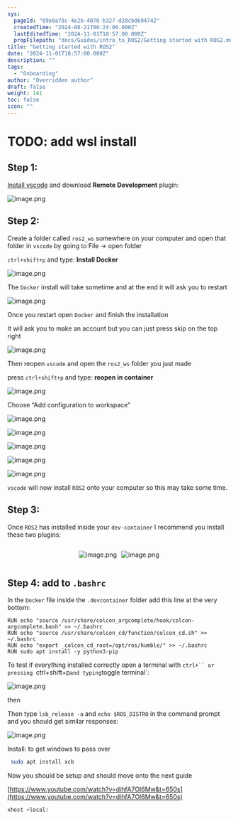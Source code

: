 ```yaml
---
sys:
  pageId: "89e0a78c-4e2b-4070-b327-d28cb0694742"
  createdTime: "2024-08-21T00:24:00.000Z"
  lastEditedTime: "2024-11-01T18:57:00.000Z"
  propFilepath: "docs/Guides/intro_to_ROS2/Getting started with ROS2.md"
title: "Getting started with ROS2"
date: "2024-11-01T18:57:00.000Z"
description: ""
tags:
  - "Onboarding"
author: "Overridden author"
draft: false
weight: 141
toc: false
icon: ""
---
```


# TODO: add wsl install

## Step 1:

[Install vscode](https://code.visualstudio.com/download) and download **Remote Development** plugin:

![image.png](https://prod-files-secure.s3.us-west-2.amazonaws.com/d518164a-d88e-44d1-a4ee-3adb3bd8bce0/efb52993-1881-4a40-b95e-6f020334f022/image.png?X-Amz-Algorithm=AWS4-HMAC-SHA256&X-Amz-Content-Sha256=UNSIGNED-PAYLOAD&X-Amz-Credential=ASIAZI2LB4665WRB3T4E%2F20250503%2Fus-west-2%2Fs3%2Faws4_request&X-Amz-Date=20250503T220717Z&X-Amz-Expires=3600&X-Amz-Security-Token=IQoJb3JpZ2luX2VjEF4aCXVzLXdlc3QtMiJGMEQCIAe1mXnueShcsisugStkqpRCBMxUEVOJP%2Fz7ZDZ2IZFRAiA1K32miqEscobYPw4ZsNUccEGswlMk8FU2ZH1yiEATJyqIBAj3%2F%2F%2F%2F%2F%2F%2F%2F%2F%2F8BEAAaDDYzNzQyMzE4MzgwNSIM1NRz%2BNkwU0DbHzfOKtwDqnxjHK58pKM8CWMoXPwvQwJ7Od0UOdwl0nKySXpyarYzgSQou8zPDPdPi%2Bq9L6ycRyz4JIiMcZL2xbxpmwBxKHlBPCUPRzJnUyw2QBW8Qtf6joo4UFQfQj39F999TKk4%2FaF0yme7FEmoR%2FiaVNEMX9VMtAHNz8iCVm%2Bn7m5fN75LjV10DCK1CwgssxgCIHSlfhjb7G0MMYZXlCdAPRMf3nDCJl4h3ZQYbR3bt7%2FUSSqvb2AvHiIniZsBKuc%2BEp53jKrd3kcS9cXu%2F292%2FMlDBoibd3WGFSez79WodQeYSLNkae%2FXNgT4wHrTl32rXVXKXVFfOI2UaEqwDsoD8c5NoywJ7JY5qFWzgAaTp%2FtDHpmE%2B5TEZbRpEITI%2FC1cGpdU2Sp%2FsgWSiwiNT6kqkGCPG8Gg5fu%2F1mLuHu7QJdutQ1fF3OXMutXvqqGC5HF55Cy%2F7FKwJxbmbyMAMGXlAA7Hw%2Bp%2BhiHDTSArVVVFGIZ7JYrLqDhwUUUn1poUl5wLFsRIV5F4flJo1OzRNFC22AQ670uEw05TTEog4G6PrFU0RintMBljXAjQ2hhavjLoHnsDSRMI8iS3dSpGof0tIAV8q4LvyPoPal2K4Hz3rCMHBBoJK5YRK%2FqB6gxK2ZswxJrawAY6pgG%2B%2FDBdPR89vUY6i8MYEBN0oULUDLi%2FOgOTtN922Yx%2FVMSr4UaVqOA0bIQAL2Lxs6892bGILfZT8w%2FVKcxlyU%2Fg5%2FQG%2F%2FlQ88ev7bPb%2FMnDMunanHknEPO%2FQNalulHdoY4%2BwhY5nxj%2B0GIlO1ySzAcIiulImGdpdPLyQ2wrePCNYSQtbmRPRta0YSNs7PvzeO0%2FHHwLZ7dJa6yxD0JshOoqnQzKgFRo&X-Amz-Signature=d964931102186143fefc63346424498d7f993dc41f41a7a26a86be69be390f3b&X-Amz-SignedHeaders=host&x-id=GetObject)

## Step 2:

Create a folder called `ros2_ws` somewhere on your computer and open that folder in `vscode` by going to File → open folder 

`ctrl+shift+p` and type: **Install Docker**

![image.png](https://prod-files-secure.s3.us-west-2.amazonaws.com/d518164a-d88e-44d1-a4ee-3adb3bd8bce0/2269dc0e-1cd5-47ff-bceb-c04ad9b2eab0/image.png?X-Amz-Algorithm=AWS4-HMAC-SHA256&X-Amz-Content-Sha256=UNSIGNED-PAYLOAD&X-Amz-Credential=ASIAZI2LB4665WRB3T4E%2F20250503%2Fus-west-2%2Fs3%2Faws4_request&X-Amz-Date=20250503T220717Z&X-Amz-Expires=3600&X-Amz-Security-Token=IQoJb3JpZ2luX2VjEF4aCXVzLXdlc3QtMiJGMEQCIAe1mXnueShcsisugStkqpRCBMxUEVOJP%2Fz7ZDZ2IZFRAiA1K32miqEscobYPw4ZsNUccEGswlMk8FU2ZH1yiEATJyqIBAj3%2F%2F%2F%2F%2F%2F%2F%2F%2F%2F8BEAAaDDYzNzQyMzE4MzgwNSIM1NRz%2BNkwU0DbHzfOKtwDqnxjHK58pKM8CWMoXPwvQwJ7Od0UOdwl0nKySXpyarYzgSQou8zPDPdPi%2Bq9L6ycRyz4JIiMcZL2xbxpmwBxKHlBPCUPRzJnUyw2QBW8Qtf6joo4UFQfQj39F999TKk4%2FaF0yme7FEmoR%2FiaVNEMX9VMtAHNz8iCVm%2Bn7m5fN75LjV10DCK1CwgssxgCIHSlfhjb7G0MMYZXlCdAPRMf3nDCJl4h3ZQYbR3bt7%2FUSSqvb2AvHiIniZsBKuc%2BEp53jKrd3kcS9cXu%2F292%2FMlDBoibd3WGFSez79WodQeYSLNkae%2FXNgT4wHrTl32rXVXKXVFfOI2UaEqwDsoD8c5NoywJ7JY5qFWzgAaTp%2FtDHpmE%2B5TEZbRpEITI%2FC1cGpdU2Sp%2FsgWSiwiNT6kqkGCPG8Gg5fu%2F1mLuHu7QJdutQ1fF3OXMutXvqqGC5HF55Cy%2F7FKwJxbmbyMAMGXlAA7Hw%2Bp%2BhiHDTSArVVVFGIZ7JYrLqDhwUUUn1poUl5wLFsRIV5F4flJo1OzRNFC22AQ670uEw05TTEog4G6PrFU0RintMBljXAjQ2hhavjLoHnsDSRMI8iS3dSpGof0tIAV8q4LvyPoPal2K4Hz3rCMHBBoJK5YRK%2FqB6gxK2ZswxJrawAY6pgG%2B%2FDBdPR89vUY6i8MYEBN0oULUDLi%2FOgOTtN922Yx%2FVMSr4UaVqOA0bIQAL2Lxs6892bGILfZT8w%2FVKcxlyU%2Fg5%2FQG%2F%2FlQ88ev7bPb%2FMnDMunanHknEPO%2FQNalulHdoY4%2BwhY5nxj%2B0GIlO1ySzAcIiulImGdpdPLyQ2wrePCNYSQtbmRPRta0YSNs7PvzeO0%2FHHwLZ7dJa6yxD0JshOoqnQzKgFRo&X-Amz-Signature=422618aae45643d6dea9de3882d3e1ca1b45cddc44ec63b778dfe11436e1e731&X-Amz-SignedHeaders=host&x-id=GetObject)

The `Docker` install will take sometime and at the end it will ask you to restart

![image.png](https://prod-files-secure.s3.us-west-2.amazonaws.com/d518164a-d88e-44d1-a4ee-3adb3bd8bce0/ed233f78-be33-4b1f-b89c-9c346c0e961e/image.png?X-Amz-Algorithm=AWS4-HMAC-SHA256&X-Amz-Content-Sha256=UNSIGNED-PAYLOAD&X-Amz-Credential=ASIAZI2LB4665WRB3T4E%2F20250503%2Fus-west-2%2Fs3%2Faws4_request&X-Amz-Date=20250503T220717Z&X-Amz-Expires=3600&X-Amz-Security-Token=IQoJb3JpZ2luX2VjEF4aCXVzLXdlc3QtMiJGMEQCIAe1mXnueShcsisugStkqpRCBMxUEVOJP%2Fz7ZDZ2IZFRAiA1K32miqEscobYPw4ZsNUccEGswlMk8FU2ZH1yiEATJyqIBAj3%2F%2F%2F%2F%2F%2F%2F%2F%2F%2F8BEAAaDDYzNzQyMzE4MzgwNSIM1NRz%2BNkwU0DbHzfOKtwDqnxjHK58pKM8CWMoXPwvQwJ7Od0UOdwl0nKySXpyarYzgSQou8zPDPdPi%2Bq9L6ycRyz4JIiMcZL2xbxpmwBxKHlBPCUPRzJnUyw2QBW8Qtf6joo4UFQfQj39F999TKk4%2FaF0yme7FEmoR%2FiaVNEMX9VMtAHNz8iCVm%2Bn7m5fN75LjV10DCK1CwgssxgCIHSlfhjb7G0MMYZXlCdAPRMf3nDCJl4h3ZQYbR3bt7%2FUSSqvb2AvHiIniZsBKuc%2BEp53jKrd3kcS9cXu%2F292%2FMlDBoibd3WGFSez79WodQeYSLNkae%2FXNgT4wHrTl32rXVXKXVFfOI2UaEqwDsoD8c5NoywJ7JY5qFWzgAaTp%2FtDHpmE%2B5TEZbRpEITI%2FC1cGpdU2Sp%2FsgWSiwiNT6kqkGCPG8Gg5fu%2F1mLuHu7QJdutQ1fF3OXMutXvqqGC5HF55Cy%2F7FKwJxbmbyMAMGXlAA7Hw%2Bp%2BhiHDTSArVVVFGIZ7JYrLqDhwUUUn1poUl5wLFsRIV5F4flJo1OzRNFC22AQ670uEw05TTEog4G6PrFU0RintMBljXAjQ2hhavjLoHnsDSRMI8iS3dSpGof0tIAV8q4LvyPoPal2K4Hz3rCMHBBoJK5YRK%2FqB6gxK2ZswxJrawAY6pgG%2B%2FDBdPR89vUY6i8MYEBN0oULUDLi%2FOgOTtN922Yx%2FVMSr4UaVqOA0bIQAL2Lxs6892bGILfZT8w%2FVKcxlyU%2Fg5%2FQG%2F%2FlQ88ev7bPb%2FMnDMunanHknEPO%2FQNalulHdoY4%2BwhY5nxj%2B0GIlO1ySzAcIiulImGdpdPLyQ2wrePCNYSQtbmRPRta0YSNs7PvzeO0%2FHHwLZ7dJa6yxD0JshOoqnQzKgFRo&X-Amz-Signature=2ef50f1eb14a92b02ef358dd6a38ffe816e5193da2a01f6711ef36495b14089f&X-Amz-SignedHeaders=host&x-id=GetObject)

Once you restart open `Docker` and finish the installation

It will ask you to make an account but you can just press skip on the top right

![image.png](https://prod-files-secure.s3.us-west-2.amazonaws.com/d518164a-d88e-44d1-a4ee-3adb3bd8bce0/21010ad9-1659-4fd9-9f59-9932a09b2a3d/image.png?X-Amz-Algorithm=AWS4-HMAC-SHA256&X-Amz-Content-Sha256=UNSIGNED-PAYLOAD&X-Amz-Credential=ASIAZI2LB4665WRB3T4E%2F20250503%2Fus-west-2%2Fs3%2Faws4_request&X-Amz-Date=20250503T220717Z&X-Amz-Expires=3600&X-Amz-Security-Token=IQoJb3JpZ2luX2VjEF4aCXVzLXdlc3QtMiJGMEQCIAe1mXnueShcsisugStkqpRCBMxUEVOJP%2Fz7ZDZ2IZFRAiA1K32miqEscobYPw4ZsNUccEGswlMk8FU2ZH1yiEATJyqIBAj3%2F%2F%2F%2F%2F%2F%2F%2F%2F%2F8BEAAaDDYzNzQyMzE4MzgwNSIM1NRz%2BNkwU0DbHzfOKtwDqnxjHK58pKM8CWMoXPwvQwJ7Od0UOdwl0nKySXpyarYzgSQou8zPDPdPi%2Bq9L6ycRyz4JIiMcZL2xbxpmwBxKHlBPCUPRzJnUyw2QBW8Qtf6joo4UFQfQj39F999TKk4%2FaF0yme7FEmoR%2FiaVNEMX9VMtAHNz8iCVm%2Bn7m5fN75LjV10DCK1CwgssxgCIHSlfhjb7G0MMYZXlCdAPRMf3nDCJl4h3ZQYbR3bt7%2FUSSqvb2AvHiIniZsBKuc%2BEp53jKrd3kcS9cXu%2F292%2FMlDBoibd3WGFSez79WodQeYSLNkae%2FXNgT4wHrTl32rXVXKXVFfOI2UaEqwDsoD8c5NoywJ7JY5qFWzgAaTp%2FtDHpmE%2B5TEZbRpEITI%2FC1cGpdU2Sp%2FsgWSiwiNT6kqkGCPG8Gg5fu%2F1mLuHu7QJdutQ1fF3OXMutXvqqGC5HF55Cy%2F7FKwJxbmbyMAMGXlAA7Hw%2Bp%2BhiHDTSArVVVFGIZ7JYrLqDhwUUUn1poUl5wLFsRIV5F4flJo1OzRNFC22AQ670uEw05TTEog4G6PrFU0RintMBljXAjQ2hhavjLoHnsDSRMI8iS3dSpGof0tIAV8q4LvyPoPal2K4Hz3rCMHBBoJK5YRK%2FqB6gxK2ZswxJrawAY6pgG%2B%2FDBdPR89vUY6i8MYEBN0oULUDLi%2FOgOTtN922Yx%2FVMSr4UaVqOA0bIQAL2Lxs6892bGILfZT8w%2FVKcxlyU%2Fg5%2FQG%2F%2FlQ88ev7bPb%2FMnDMunanHknEPO%2FQNalulHdoY4%2BwhY5nxj%2B0GIlO1ySzAcIiulImGdpdPLyQ2wrePCNYSQtbmRPRta0YSNs7PvzeO0%2FHHwLZ7dJa6yxD0JshOoqnQzKgFRo&X-Amz-Signature=2afc3b359a8705ff8eba3cabcf818ef001268f97a418379ea9a273ff6a81da15&X-Amz-SignedHeaders=host&x-id=GetObject)

Then reopen `vscode` and open the `ros2_ws` folder you just made

press `ctrl+shift+p` and type: **reopen in container**

![image.png](https://prod-files-secure.s3.us-west-2.amazonaws.com/d518164a-d88e-44d1-a4ee-3adb3bd8bce0/4e93b8c2-41ad-488c-8095-c74205196118/image.png?X-Amz-Algorithm=AWS4-HMAC-SHA256&X-Amz-Content-Sha256=UNSIGNED-PAYLOAD&X-Amz-Credential=ASIAZI2LB4665WRB3T4E%2F20250503%2Fus-west-2%2Fs3%2Faws4_request&X-Amz-Date=20250503T220717Z&X-Amz-Expires=3600&X-Amz-Security-Token=IQoJb3JpZ2luX2VjEF4aCXVzLXdlc3QtMiJGMEQCIAe1mXnueShcsisugStkqpRCBMxUEVOJP%2Fz7ZDZ2IZFRAiA1K32miqEscobYPw4ZsNUccEGswlMk8FU2ZH1yiEATJyqIBAj3%2F%2F%2F%2F%2F%2F%2F%2F%2F%2F8BEAAaDDYzNzQyMzE4MzgwNSIM1NRz%2BNkwU0DbHzfOKtwDqnxjHK58pKM8CWMoXPwvQwJ7Od0UOdwl0nKySXpyarYzgSQou8zPDPdPi%2Bq9L6ycRyz4JIiMcZL2xbxpmwBxKHlBPCUPRzJnUyw2QBW8Qtf6joo4UFQfQj39F999TKk4%2FaF0yme7FEmoR%2FiaVNEMX9VMtAHNz8iCVm%2Bn7m5fN75LjV10DCK1CwgssxgCIHSlfhjb7G0MMYZXlCdAPRMf3nDCJl4h3ZQYbR3bt7%2FUSSqvb2AvHiIniZsBKuc%2BEp53jKrd3kcS9cXu%2F292%2FMlDBoibd3WGFSez79WodQeYSLNkae%2FXNgT4wHrTl32rXVXKXVFfOI2UaEqwDsoD8c5NoywJ7JY5qFWzgAaTp%2FtDHpmE%2B5TEZbRpEITI%2FC1cGpdU2Sp%2FsgWSiwiNT6kqkGCPG8Gg5fu%2F1mLuHu7QJdutQ1fF3OXMutXvqqGC5HF55Cy%2F7FKwJxbmbyMAMGXlAA7Hw%2Bp%2BhiHDTSArVVVFGIZ7JYrLqDhwUUUn1poUl5wLFsRIV5F4flJo1OzRNFC22AQ670uEw05TTEog4G6PrFU0RintMBljXAjQ2hhavjLoHnsDSRMI8iS3dSpGof0tIAV8q4LvyPoPal2K4Hz3rCMHBBoJK5YRK%2FqB6gxK2ZswxJrawAY6pgG%2B%2FDBdPR89vUY6i8MYEBN0oULUDLi%2FOgOTtN922Yx%2FVMSr4UaVqOA0bIQAL2Lxs6892bGILfZT8w%2FVKcxlyU%2Fg5%2FQG%2F%2FlQ88ev7bPb%2FMnDMunanHknEPO%2FQNalulHdoY4%2BwhY5nxj%2B0GIlO1ySzAcIiulImGdpdPLyQ2wrePCNYSQtbmRPRta0YSNs7PvzeO0%2FHHwLZ7dJa6yxD0JshOoqnQzKgFRo&X-Amz-Signature=26a5a5360331c36627ce619eed3ac81977c83f667a24cfa4c1aca1d3e9cf6f29&X-Amz-SignedHeaders=host&x-id=GetObject)

Choose “Add configuration to workspace”

![image.png](https://prod-files-secure.s3.us-west-2.amazonaws.com/d518164a-d88e-44d1-a4ee-3adb3bd8bce0/9560b282-5060-4989-ba37-97e7b2c22476/image.png?X-Amz-Algorithm=AWS4-HMAC-SHA256&X-Amz-Content-Sha256=UNSIGNED-PAYLOAD&X-Amz-Credential=ASIAZI2LB4665WRB3T4E%2F20250503%2Fus-west-2%2Fs3%2Faws4_request&X-Amz-Date=20250503T220717Z&X-Amz-Expires=3600&X-Amz-Security-Token=IQoJb3JpZ2luX2VjEF4aCXVzLXdlc3QtMiJGMEQCIAe1mXnueShcsisugStkqpRCBMxUEVOJP%2Fz7ZDZ2IZFRAiA1K32miqEscobYPw4ZsNUccEGswlMk8FU2ZH1yiEATJyqIBAj3%2F%2F%2F%2F%2F%2F%2F%2F%2F%2F8BEAAaDDYzNzQyMzE4MzgwNSIM1NRz%2BNkwU0DbHzfOKtwDqnxjHK58pKM8CWMoXPwvQwJ7Od0UOdwl0nKySXpyarYzgSQou8zPDPdPi%2Bq9L6ycRyz4JIiMcZL2xbxpmwBxKHlBPCUPRzJnUyw2QBW8Qtf6joo4UFQfQj39F999TKk4%2FaF0yme7FEmoR%2FiaVNEMX9VMtAHNz8iCVm%2Bn7m5fN75LjV10DCK1CwgssxgCIHSlfhjb7G0MMYZXlCdAPRMf3nDCJl4h3ZQYbR3bt7%2FUSSqvb2AvHiIniZsBKuc%2BEp53jKrd3kcS9cXu%2F292%2FMlDBoibd3WGFSez79WodQeYSLNkae%2FXNgT4wHrTl32rXVXKXVFfOI2UaEqwDsoD8c5NoywJ7JY5qFWzgAaTp%2FtDHpmE%2B5TEZbRpEITI%2FC1cGpdU2Sp%2FsgWSiwiNT6kqkGCPG8Gg5fu%2F1mLuHu7QJdutQ1fF3OXMutXvqqGC5HF55Cy%2F7FKwJxbmbyMAMGXlAA7Hw%2Bp%2BhiHDTSArVVVFGIZ7JYrLqDhwUUUn1poUl5wLFsRIV5F4flJo1OzRNFC22AQ670uEw05TTEog4G6PrFU0RintMBljXAjQ2hhavjLoHnsDSRMI8iS3dSpGof0tIAV8q4LvyPoPal2K4Hz3rCMHBBoJK5YRK%2FqB6gxK2ZswxJrawAY6pgG%2B%2FDBdPR89vUY6i8MYEBN0oULUDLi%2FOgOTtN922Yx%2FVMSr4UaVqOA0bIQAL2Lxs6892bGILfZT8w%2FVKcxlyU%2Fg5%2FQG%2F%2FlQ88ev7bPb%2FMnDMunanHknEPO%2FQNalulHdoY4%2BwhY5nxj%2B0GIlO1ySzAcIiulImGdpdPLyQ2wrePCNYSQtbmRPRta0YSNs7PvzeO0%2FHHwLZ7dJa6yxD0JshOoqnQzKgFRo&X-Amz-Signature=04611cb796b91af88fd2d17f5a7448d199088b5340836d8e08f24cb7366dc7ea&X-Amz-SignedHeaders=host&x-id=GetObject)

![image.png](https://prod-files-secure.s3.us-west-2.amazonaws.com/d518164a-d88e-44d1-a4ee-3adb3bd8bce0/2ee63f81-886b-48e8-a553-dc6e5eac99e4/image.png?X-Amz-Algorithm=AWS4-HMAC-SHA256&X-Amz-Content-Sha256=UNSIGNED-PAYLOAD&X-Amz-Credential=ASIAZI2LB4665WRB3T4E%2F20250503%2Fus-west-2%2Fs3%2Faws4_request&X-Amz-Date=20250503T220717Z&X-Amz-Expires=3600&X-Amz-Security-Token=IQoJb3JpZ2luX2VjEF4aCXVzLXdlc3QtMiJGMEQCIAe1mXnueShcsisugStkqpRCBMxUEVOJP%2Fz7ZDZ2IZFRAiA1K32miqEscobYPw4ZsNUccEGswlMk8FU2ZH1yiEATJyqIBAj3%2F%2F%2F%2F%2F%2F%2F%2F%2F%2F8BEAAaDDYzNzQyMzE4MzgwNSIM1NRz%2BNkwU0DbHzfOKtwDqnxjHK58pKM8CWMoXPwvQwJ7Od0UOdwl0nKySXpyarYzgSQou8zPDPdPi%2Bq9L6ycRyz4JIiMcZL2xbxpmwBxKHlBPCUPRzJnUyw2QBW8Qtf6joo4UFQfQj39F999TKk4%2FaF0yme7FEmoR%2FiaVNEMX9VMtAHNz8iCVm%2Bn7m5fN75LjV10DCK1CwgssxgCIHSlfhjb7G0MMYZXlCdAPRMf3nDCJl4h3ZQYbR3bt7%2FUSSqvb2AvHiIniZsBKuc%2BEp53jKrd3kcS9cXu%2F292%2FMlDBoibd3WGFSez79WodQeYSLNkae%2FXNgT4wHrTl32rXVXKXVFfOI2UaEqwDsoD8c5NoywJ7JY5qFWzgAaTp%2FtDHpmE%2B5TEZbRpEITI%2FC1cGpdU2Sp%2FsgWSiwiNT6kqkGCPG8Gg5fu%2F1mLuHu7QJdutQ1fF3OXMutXvqqGC5HF55Cy%2F7FKwJxbmbyMAMGXlAA7Hw%2Bp%2BhiHDTSArVVVFGIZ7JYrLqDhwUUUn1poUl5wLFsRIV5F4flJo1OzRNFC22AQ670uEw05TTEog4G6PrFU0RintMBljXAjQ2hhavjLoHnsDSRMI8iS3dSpGof0tIAV8q4LvyPoPal2K4Hz3rCMHBBoJK5YRK%2FqB6gxK2ZswxJrawAY6pgG%2B%2FDBdPR89vUY6i8MYEBN0oULUDLi%2FOgOTtN922Yx%2FVMSr4UaVqOA0bIQAL2Lxs6892bGILfZT8w%2FVKcxlyU%2Fg5%2FQG%2F%2FlQ88ev7bPb%2FMnDMunanHknEPO%2FQNalulHdoY4%2BwhY5nxj%2B0GIlO1ySzAcIiulImGdpdPLyQ2wrePCNYSQtbmRPRta0YSNs7PvzeO0%2FHHwLZ7dJa6yxD0JshOoqnQzKgFRo&X-Amz-Signature=c12214aae372b5a8593ce2a9c3aa95bca394f54af7b309605fac6512240dbecb&X-Amz-SignedHeaders=host&x-id=GetObject)

![image.png](https://prod-files-secure.s3.us-west-2.amazonaws.com/d518164a-d88e-44d1-a4ee-3adb3bd8bce0/ae1580b2-b048-407e-aed9-b584224a7a04/image.png?X-Amz-Algorithm=AWS4-HMAC-SHA256&X-Amz-Content-Sha256=UNSIGNED-PAYLOAD&X-Amz-Credential=ASIAZI2LB4665WRB3T4E%2F20250503%2Fus-west-2%2Fs3%2Faws4_request&X-Amz-Date=20250503T220717Z&X-Amz-Expires=3600&X-Amz-Security-Token=IQoJb3JpZ2luX2VjEF4aCXVzLXdlc3QtMiJGMEQCIAe1mXnueShcsisugStkqpRCBMxUEVOJP%2Fz7ZDZ2IZFRAiA1K32miqEscobYPw4ZsNUccEGswlMk8FU2ZH1yiEATJyqIBAj3%2F%2F%2F%2F%2F%2F%2F%2F%2F%2F8BEAAaDDYzNzQyMzE4MzgwNSIM1NRz%2BNkwU0DbHzfOKtwDqnxjHK58pKM8CWMoXPwvQwJ7Od0UOdwl0nKySXpyarYzgSQou8zPDPdPi%2Bq9L6ycRyz4JIiMcZL2xbxpmwBxKHlBPCUPRzJnUyw2QBW8Qtf6joo4UFQfQj39F999TKk4%2FaF0yme7FEmoR%2FiaVNEMX9VMtAHNz8iCVm%2Bn7m5fN75LjV10DCK1CwgssxgCIHSlfhjb7G0MMYZXlCdAPRMf3nDCJl4h3ZQYbR3bt7%2FUSSqvb2AvHiIniZsBKuc%2BEp53jKrd3kcS9cXu%2F292%2FMlDBoibd3WGFSez79WodQeYSLNkae%2FXNgT4wHrTl32rXVXKXVFfOI2UaEqwDsoD8c5NoywJ7JY5qFWzgAaTp%2FtDHpmE%2B5TEZbRpEITI%2FC1cGpdU2Sp%2FsgWSiwiNT6kqkGCPG8Gg5fu%2F1mLuHu7QJdutQ1fF3OXMutXvqqGC5HF55Cy%2F7FKwJxbmbyMAMGXlAA7Hw%2Bp%2BhiHDTSArVVVFGIZ7JYrLqDhwUUUn1poUl5wLFsRIV5F4flJo1OzRNFC22AQ670uEw05TTEog4G6PrFU0RintMBljXAjQ2hhavjLoHnsDSRMI8iS3dSpGof0tIAV8q4LvyPoPal2K4Hz3rCMHBBoJK5YRK%2FqB6gxK2ZswxJrawAY6pgG%2B%2FDBdPR89vUY6i8MYEBN0oULUDLi%2FOgOTtN922Yx%2FVMSr4UaVqOA0bIQAL2Lxs6892bGILfZT8w%2FVKcxlyU%2Fg5%2FQG%2F%2FlQ88ev7bPb%2FMnDMunanHknEPO%2FQNalulHdoY4%2BwhY5nxj%2B0GIlO1ySzAcIiulImGdpdPLyQ2wrePCNYSQtbmRPRta0YSNs7PvzeO0%2FHHwLZ7dJa6yxD0JshOoqnQzKgFRo&X-Amz-Signature=9873ec5d6247f67a05d4365be272c0224ae5f9cecc6fd5ae34c4da6cc7a53e81&X-Amz-SignedHeaders=host&x-id=GetObject)

![image.png](https://prod-files-secure.s3.us-west-2.amazonaws.com/d518164a-d88e-44d1-a4ee-3adb3bd8bce0/53255b28-f75e-430f-b9e3-c0ac8577e42b/image.png?X-Amz-Algorithm=AWS4-HMAC-SHA256&X-Amz-Content-Sha256=UNSIGNED-PAYLOAD&X-Amz-Credential=ASIAZI2LB4665WRB3T4E%2F20250503%2Fus-west-2%2Fs3%2Faws4_request&X-Amz-Date=20250503T220717Z&X-Amz-Expires=3600&X-Amz-Security-Token=IQoJb3JpZ2luX2VjEF4aCXVzLXdlc3QtMiJGMEQCIAe1mXnueShcsisugStkqpRCBMxUEVOJP%2Fz7ZDZ2IZFRAiA1K32miqEscobYPw4ZsNUccEGswlMk8FU2ZH1yiEATJyqIBAj3%2F%2F%2F%2F%2F%2F%2F%2F%2F%2F8BEAAaDDYzNzQyMzE4MzgwNSIM1NRz%2BNkwU0DbHzfOKtwDqnxjHK58pKM8CWMoXPwvQwJ7Od0UOdwl0nKySXpyarYzgSQou8zPDPdPi%2Bq9L6ycRyz4JIiMcZL2xbxpmwBxKHlBPCUPRzJnUyw2QBW8Qtf6joo4UFQfQj39F999TKk4%2FaF0yme7FEmoR%2FiaVNEMX9VMtAHNz8iCVm%2Bn7m5fN75LjV10DCK1CwgssxgCIHSlfhjb7G0MMYZXlCdAPRMf3nDCJl4h3ZQYbR3bt7%2FUSSqvb2AvHiIniZsBKuc%2BEp53jKrd3kcS9cXu%2F292%2FMlDBoibd3WGFSez79WodQeYSLNkae%2FXNgT4wHrTl32rXVXKXVFfOI2UaEqwDsoD8c5NoywJ7JY5qFWzgAaTp%2FtDHpmE%2B5TEZbRpEITI%2FC1cGpdU2Sp%2FsgWSiwiNT6kqkGCPG8Gg5fu%2F1mLuHu7QJdutQ1fF3OXMutXvqqGC5HF55Cy%2F7FKwJxbmbyMAMGXlAA7Hw%2Bp%2BhiHDTSArVVVFGIZ7JYrLqDhwUUUn1poUl5wLFsRIV5F4flJo1OzRNFC22AQ670uEw05TTEog4G6PrFU0RintMBljXAjQ2hhavjLoHnsDSRMI8iS3dSpGof0tIAV8q4LvyPoPal2K4Hz3rCMHBBoJK5YRK%2FqB6gxK2ZswxJrawAY6pgG%2B%2FDBdPR89vUY6i8MYEBN0oULUDLi%2FOgOTtN922Yx%2FVMSr4UaVqOA0bIQAL2Lxs6892bGILfZT8w%2FVKcxlyU%2Fg5%2FQG%2F%2FlQ88ev7bPb%2FMnDMunanHknEPO%2FQNalulHdoY4%2BwhY5nxj%2B0GIlO1ySzAcIiulImGdpdPLyQ2wrePCNYSQtbmRPRta0YSNs7PvzeO0%2FHHwLZ7dJa6yxD0JshOoqnQzKgFRo&X-Amz-Signature=81d2ef3b2c56144e542e64163b0e8ffe90de4ad5b03f43d71e3bab5aeb610d42&X-Amz-SignedHeaders=host&x-id=GetObject)

![image.png](https://prod-files-secure.s3.us-west-2.amazonaws.com/d518164a-d88e-44d1-a4ee-3adb3bd8bce0/7c562767-5af9-4ffb-97d1-327bcdf4ee00/image.png?X-Amz-Algorithm=AWS4-HMAC-SHA256&X-Amz-Content-Sha256=UNSIGNED-PAYLOAD&X-Amz-Credential=ASIAZI2LB4665WRB3T4E%2F20250503%2Fus-west-2%2Fs3%2Faws4_request&X-Amz-Date=20250503T220717Z&X-Amz-Expires=3600&X-Amz-Security-Token=IQoJb3JpZ2luX2VjEF4aCXVzLXdlc3QtMiJGMEQCIAe1mXnueShcsisugStkqpRCBMxUEVOJP%2Fz7ZDZ2IZFRAiA1K32miqEscobYPw4ZsNUccEGswlMk8FU2ZH1yiEATJyqIBAj3%2F%2F%2F%2F%2F%2F%2F%2F%2F%2F8BEAAaDDYzNzQyMzE4MzgwNSIM1NRz%2BNkwU0DbHzfOKtwDqnxjHK58pKM8CWMoXPwvQwJ7Od0UOdwl0nKySXpyarYzgSQou8zPDPdPi%2Bq9L6ycRyz4JIiMcZL2xbxpmwBxKHlBPCUPRzJnUyw2QBW8Qtf6joo4UFQfQj39F999TKk4%2FaF0yme7FEmoR%2FiaVNEMX9VMtAHNz8iCVm%2Bn7m5fN75LjV10DCK1CwgssxgCIHSlfhjb7G0MMYZXlCdAPRMf3nDCJl4h3ZQYbR3bt7%2FUSSqvb2AvHiIniZsBKuc%2BEp53jKrd3kcS9cXu%2F292%2FMlDBoibd3WGFSez79WodQeYSLNkae%2FXNgT4wHrTl32rXVXKXVFfOI2UaEqwDsoD8c5NoywJ7JY5qFWzgAaTp%2FtDHpmE%2B5TEZbRpEITI%2FC1cGpdU2Sp%2FsgWSiwiNT6kqkGCPG8Gg5fu%2F1mLuHu7QJdutQ1fF3OXMutXvqqGC5HF55Cy%2F7FKwJxbmbyMAMGXlAA7Hw%2Bp%2BhiHDTSArVVVFGIZ7JYrLqDhwUUUn1poUl5wLFsRIV5F4flJo1OzRNFC22AQ670uEw05TTEog4G6PrFU0RintMBljXAjQ2hhavjLoHnsDSRMI8iS3dSpGof0tIAV8q4LvyPoPal2K4Hz3rCMHBBoJK5YRK%2FqB6gxK2ZswxJrawAY6pgG%2B%2FDBdPR89vUY6i8MYEBN0oULUDLi%2FOgOTtN922Yx%2FVMSr4UaVqOA0bIQAL2Lxs6892bGILfZT8w%2FVKcxlyU%2Fg5%2FQG%2F%2FlQ88ev7bPb%2FMnDMunanHknEPO%2FQNalulHdoY4%2BwhY5nxj%2B0GIlO1ySzAcIiulImGdpdPLyQ2wrePCNYSQtbmRPRta0YSNs7PvzeO0%2FHHwLZ7dJa6yxD0JshOoqnQzKgFRo&X-Amz-Signature=19d6bc6ce343ba82fbc54d724853f29181510a6b2d5975e419e4c4d286d3e4e8&X-Amz-SignedHeaders=host&x-id=GetObject)

`vscode` will now install `ROS2` onto your computer so this may take some time.

## Step 3:

Once `ROS2` has installed inside your `dev-container` I recommend you install these two plugins:

<div style="display: flex;flex-direction: row; column-gap:10px; max-width: 630px;justify-content: center;">
<div>

![image.png](https://prod-files-secure.s3.us-west-2.amazonaws.com/d518164a-d88e-44d1-a4ee-3adb3bd8bce0/3fc3d550-5a54-4ba1-ba6b-faa01cdb7369/image.png?X-Amz-Algorithm=AWS4-HMAC-SHA256&X-Amz-Content-Sha256=UNSIGNED-PAYLOAD&X-Amz-Credential=ASIAZI2LB466VO6OWEIA%2F20250503%2Fus-west-2%2Fs3%2Faws4_request&X-Amz-Date=20250503T220720Z&X-Amz-Expires=3600&X-Amz-Security-Token=IQoJb3JpZ2luX2VjEF4aCXVzLXdlc3QtMiJGMEQCIGTIwP1zPPPFFlcO0rUpqYSXKJNVDjxmzKn%2FM9JxAc%2BpAiA6c%2Fo814Daz071r%2BmDR9te6aytnpQ99IimEsLgcFNBXiqIBAj3%2F%2F%2F%2F%2F%2F%2F%2F%2F%2F8BEAAaDDYzNzQyMzE4MzgwNSIMuF5azWINzO%2BwiwxzKtwDR7gCswGR9CA8wEX3EbotGIIHuoDgHdPBkUwCWd4ZYHPWBDfac3gh%2BplzZ6ilNDq8hrkUmaTclm9T3fsYxosoZxfxppNHObg3r1g2LCQ2g4%2BUfKG5gI5qBe4pBJnEVaNnFmcXV23BSPYuX2FhbBfYItygoXQ5AyxDRri%2BcH%2BVOOZOw4xKskTCISO2mdfmdM7HUeLDzIuC2yXtZdWLyyyDyu5gSs31zQXYZBV12PDsqYfc7719cs8r8nhYaIpihTWufTeMc5S%2BAHRthDYS%2Bl8HR6EnrtF9hsPlp1VY3yXCzaKVO5%2B4cHaz8H3ZTDA0JYYJlqzTVbJvnwxYyG%2BRYdnEwki3tOukJDEv9i%2FWjYc6FdRug2bR46j35VUfUqYOA1SRwRWEUNKG%2FfRBH2QzjWgO2kMlHaDuneVSA0yAwvoSzrumkJ5uekzIHIPnvoz6kaGzU1QZBcfOPlnr%2BpSLxZTzBU8sYBhSIDawqB1JjDGUB6A%2F9Tu9wTVOwLnPpUqWKX32ZVdNVYR8DGPYV%2BHVi3AInq2NeWoKKChkoNfHkZh%2FjHbbrlpco7WOKyMKrI69Hmb0cVwQTg8fGsu2FSfvfs11zTxvaXyArH7x78U%2B01LU9n3ghboeEKI4CvTtiQ4wnZrawAY6pgGpQmiPgodM6K7VWQoUGMWepN1gneOIBHIKwW%2BFIVIssjpQDEEFEWrf5fqSB71sXO%2BwHCAj2t%2BTCHmuf4Jt%2B8pXcQS89k4AG4nEOh5bhp2qJ8dHNPWYV0pTeD5IxDBch7xJ5MRGjuqBfgDv%2FCFhLfuYxS7fi7J9ZohnuuUbtz083DZPeP1a7lnyiE%2BKs2F2%2BVgC7jpkKa8y3GncZj2GcyW1Uw4dBxB%2F&X-Amz-Signature=796ec839824750a522cfb7a99ac24e43d9e2550d9cbd6376e69ad1e96dc3f314&X-Amz-SignedHeaders=host&x-id=GetObject)

</div>
<div>

![image.png](https://prod-files-secure.s3.us-west-2.amazonaws.com/d518164a-d88e-44d1-a4ee-3adb3bd8bce0/d994cc66-13c2-4093-a5a3-f84cf4601a82/image.png?X-Amz-Algorithm=AWS4-HMAC-SHA256&X-Amz-Content-Sha256=UNSIGNED-PAYLOAD&X-Amz-Credential=ASIAZI2LB466S5NKPXUQ%2F20250503%2Fus-west-2%2Fs3%2Faws4_request&X-Amz-Date=20250503T220721Z&X-Amz-Expires=3600&X-Amz-Security-Token=IQoJb3JpZ2luX2VjEF4aCXVzLXdlc3QtMiJHMEUCIESl2n2kerH3tc7LfS%2BcOOIUFt0o4r0o2aNSAPG3mArLAiEA7CVrO7Uwa9M%2Fh1PzrZRCgD7xDV%2FsZ6EC61b2ik0S3ZYqiAQI9%2F%2F%2F%2F%2F%2F%2F%2F%2F%2F%2FARAAGgw2Mzc0MjMxODM4MDUiDA1gxt75eMwmIf0zfyrcAyCSZYSL5JX1Nl%2BypTKjmcZX2F8AipDYc%2FsrLTMvX%2FeA1DPfdfhwqAmJ9atNkGYkrt%2BbNZ3sjnoHz3Cya7GiRR803Ukxzhfollp4E9CRGmqC2MvnEyBkv%2BFdPGPDjDFpuIRxYxpkaDPFiyKoDR%2F6IdxxObqGlUs4SRFbaZK%2BHwxqlvQnG%2FUR4dipBULEqET%2BP5nZDkc1ItuikoFFI0kd7elqfpjO%2BsKZFGOZSPxF03UdJYA7BrUfEH%2FJlxmyFTaik126t6iVutLRqirWX34QGOeaANt8GapE3jM1RQJkVAYqrvCyXJzCxR9y%2Bw%2BNiDpf8N8IfPliSLiz2Ner%2FAVjAVI%2BXeqAgmG%2BFd1NIAKGh%2FMxnD9lSTQV%2FHY%2BQ39pyMMzYy3BaebU6ZtRQXQZquEkH4Y%2Fi81m4hCTyhX9pe%2FZEaAK0NNt1tk11j3M1J1axrXjOAO94i12X9yN%2FtfZERk7kIlgwliksqkNZx3NnQKqNNrcihlLvpXjodpTs2MT050HwHcR69pgKtixar5%2FDUNMGILki8PeL0mehSlMN6Pofimb4nGgBkR2EGAQ8Pbln7AkWX%2Br4R75NEcvDL6%2BMZ5qp0a1c1SxYl70D2j1ZKfSBu2yRFlBcFq4EulHisCMMNKa2sAGOqUB9H9oFjDE2lG76pYnQikcRVFdNw6zZwaDbHQIr%2B7MzqeCPaFlwnvpwNATka39EjbYucDbXmuFE%2BugB235Q%2FT7kWFPBBjL%2F5S%2FADrYbSgWdL5hN8QmS3R4fvL%2BlG8PYmxwj%2F7V3aPPniVS3Io48Bl2WFi8J%2FMMsLfJia9vEJXoHN0Fi7lrf6v56LIzxVCGTQ2HxOmNd5QGiiH86iUsNKQAFvYSfZVj&X-Amz-Signature=7da70a98f137f583eb3941306a3bae0532f74e1ec8eb9445cc0c47e9ae08b1d2&X-Amz-SignedHeaders=host&x-id=GetObject)

</div>
</div>

## Step 4: add to `.bashrc`

In the `Docker` file inside the `.devcontainer` folder add this line at the very bottom: 

```docker
RUN echo "source /usr/share/colcon_argcomplete/hook/colcon-argcomplete.bash" >> ~/.bashrc
RUN echo "source /usr/share/colcon_cd/function/colcon_cd.sh" >> ~/.bashrc
RUN echo "export _colcon_cd_root=/opt/ros/humble/" >> ~/.bashrc
RUN sudo apt install -y python3-pip 
```

To test if everything installed correctly open a terminal with `ctrl+`` or pressing `ctrl+shift+p` and typing `toggle terminal`:

![image.png](https://prod-files-secure.s3.us-west-2.amazonaws.com/d518164a-d88e-44d1-a4ee-3adb3bd8bce0/6a4943d8-b04e-4c02-9a58-775f3384d1a5/image.png?X-Amz-Algorithm=AWS4-HMAC-SHA256&X-Amz-Content-Sha256=UNSIGNED-PAYLOAD&X-Amz-Credential=ASIAZI2LB4665WRB3T4E%2F20250503%2Fus-west-2%2Fs3%2Faws4_request&X-Amz-Date=20250503T220717Z&X-Amz-Expires=3600&X-Amz-Security-Token=IQoJb3JpZ2luX2VjEF4aCXVzLXdlc3QtMiJGMEQCIAe1mXnueShcsisugStkqpRCBMxUEVOJP%2Fz7ZDZ2IZFRAiA1K32miqEscobYPw4ZsNUccEGswlMk8FU2ZH1yiEATJyqIBAj3%2F%2F%2F%2F%2F%2F%2F%2F%2F%2F8BEAAaDDYzNzQyMzE4MzgwNSIM1NRz%2BNkwU0DbHzfOKtwDqnxjHK58pKM8CWMoXPwvQwJ7Od0UOdwl0nKySXpyarYzgSQou8zPDPdPi%2Bq9L6ycRyz4JIiMcZL2xbxpmwBxKHlBPCUPRzJnUyw2QBW8Qtf6joo4UFQfQj39F999TKk4%2FaF0yme7FEmoR%2FiaVNEMX9VMtAHNz8iCVm%2Bn7m5fN75LjV10DCK1CwgssxgCIHSlfhjb7G0MMYZXlCdAPRMf3nDCJl4h3ZQYbR3bt7%2FUSSqvb2AvHiIniZsBKuc%2BEp53jKrd3kcS9cXu%2F292%2FMlDBoibd3WGFSez79WodQeYSLNkae%2FXNgT4wHrTl32rXVXKXVFfOI2UaEqwDsoD8c5NoywJ7JY5qFWzgAaTp%2FtDHpmE%2B5TEZbRpEITI%2FC1cGpdU2Sp%2FsgWSiwiNT6kqkGCPG8Gg5fu%2F1mLuHu7QJdutQ1fF3OXMutXvqqGC5HF55Cy%2F7FKwJxbmbyMAMGXlAA7Hw%2Bp%2BhiHDTSArVVVFGIZ7JYrLqDhwUUUn1poUl5wLFsRIV5F4flJo1OzRNFC22AQ670uEw05TTEog4G6PrFU0RintMBljXAjQ2hhavjLoHnsDSRMI8iS3dSpGof0tIAV8q4LvyPoPal2K4Hz3rCMHBBoJK5YRK%2FqB6gxK2ZswxJrawAY6pgG%2B%2FDBdPR89vUY6i8MYEBN0oULUDLi%2FOgOTtN922Yx%2FVMSr4UaVqOA0bIQAL2Lxs6892bGILfZT8w%2FVKcxlyU%2Fg5%2FQG%2F%2FlQ88ev7bPb%2FMnDMunanHknEPO%2FQNalulHdoY4%2BwhY5nxj%2B0GIlO1ySzAcIiulImGdpdPLyQ2wrePCNYSQtbmRPRta0YSNs7PvzeO0%2FHHwLZ7dJa6yxD0JshOoqnQzKgFRo&X-Amz-Signature=0032175b66a0ad4da4caeb84a8fb76dfc18f3fd49fa9f1bb5699535ff32fdabc&X-Amz-SignedHeaders=host&x-id=GetObject)

then 

Then type `lsb_release -a` and `echo $ROS_DISTRO` in the command prompt and you should get similar responses:

![image.png](https://prod-files-secure.s3.us-west-2.amazonaws.com/d518164a-d88e-44d1-a4ee-3adb3bd8bce0/3e635dec-a805-4e85-8b9e-d000e5b71a4e/image.png?X-Amz-Algorithm=AWS4-HMAC-SHA256&X-Amz-Content-Sha256=UNSIGNED-PAYLOAD&X-Amz-Credential=ASIAZI2LB4665WRB3T4E%2F20250503%2Fus-west-2%2Fs3%2Faws4_request&X-Amz-Date=20250503T220717Z&X-Amz-Expires=3600&X-Amz-Security-Token=IQoJb3JpZ2luX2VjEF4aCXVzLXdlc3QtMiJGMEQCIAe1mXnueShcsisugStkqpRCBMxUEVOJP%2Fz7ZDZ2IZFRAiA1K32miqEscobYPw4ZsNUccEGswlMk8FU2ZH1yiEATJyqIBAj3%2F%2F%2F%2F%2F%2F%2F%2F%2F%2F8BEAAaDDYzNzQyMzE4MzgwNSIM1NRz%2BNkwU0DbHzfOKtwDqnxjHK58pKM8CWMoXPwvQwJ7Od0UOdwl0nKySXpyarYzgSQou8zPDPdPi%2Bq9L6ycRyz4JIiMcZL2xbxpmwBxKHlBPCUPRzJnUyw2QBW8Qtf6joo4UFQfQj39F999TKk4%2FaF0yme7FEmoR%2FiaVNEMX9VMtAHNz8iCVm%2Bn7m5fN75LjV10DCK1CwgssxgCIHSlfhjb7G0MMYZXlCdAPRMf3nDCJl4h3ZQYbR3bt7%2FUSSqvb2AvHiIniZsBKuc%2BEp53jKrd3kcS9cXu%2F292%2FMlDBoibd3WGFSez79WodQeYSLNkae%2FXNgT4wHrTl32rXVXKXVFfOI2UaEqwDsoD8c5NoywJ7JY5qFWzgAaTp%2FtDHpmE%2B5TEZbRpEITI%2FC1cGpdU2Sp%2FsgWSiwiNT6kqkGCPG8Gg5fu%2F1mLuHu7QJdutQ1fF3OXMutXvqqGC5HF55Cy%2F7FKwJxbmbyMAMGXlAA7Hw%2Bp%2BhiHDTSArVVVFGIZ7JYrLqDhwUUUn1poUl5wLFsRIV5F4flJo1OzRNFC22AQ670uEw05TTEog4G6PrFU0RintMBljXAjQ2hhavjLoHnsDSRMI8iS3dSpGof0tIAV8q4LvyPoPal2K4Hz3rCMHBBoJK5YRK%2FqB6gxK2ZswxJrawAY6pgG%2B%2FDBdPR89vUY6i8MYEBN0oULUDLi%2FOgOTtN922Yx%2FVMSr4UaVqOA0bIQAL2Lxs6892bGILfZT8w%2FVKcxlyU%2Fg5%2FQG%2F%2FlQ88ev7bPb%2FMnDMunanHknEPO%2FQNalulHdoY4%2BwhY5nxj%2B0GIlO1ySzAcIiulImGdpdPLyQ2wrePCNYSQtbmRPRta0YSNs7PvzeO0%2FHHwLZ7dJa6yxD0JshOoqnQzKgFRo&X-Amz-Signature=f11d7e619dab498ec605f2a45a30e87fb39263e71b696557cbd8a03a88bf443f&X-Amz-SignedHeaders=host&x-id=GetObject)

Install:  to get windows to pass over

```bash
 sudo apt install xcb
```

Now you should be setup and should move onto the next guide 

[https://www.youtube.com/watch?v=dihfA7Ol6Mw&t=650s](https://www.youtube.com/watch?v=dihfA7Ol6Mw&t=650s)

```python
xhost +local:
```

